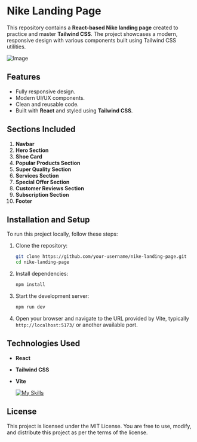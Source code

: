 # Nike Landing Page

This repository contains a **React-based Nike landing page** created to practice and master **Tailwind CSS**. The project showcases a modern, responsive design with various components built using Tailwind CSS utilities.

![Image](https://github.com/user-attachments/assets/75a00fb9-5550-418f-848d-1cfe0d719e7a)

## Features

- Fully responsive design.
- Modern UI/UX components.
- Clean and reusable code.
- Built with **React** and styled using **Tailwind CSS**.

## Sections Included

1. **Navbar**
2. **Hero Section**
3. **Shoe Card**
4. **Popular Products Section**
5. **Super Quality Section**
6. **Services Section**
7. **Special Offer Section**
8. **Customer Reviews Section**
9. **Subscription Section**
10. **Footer**

## Installation and Setup

To run this project locally, follow these steps:

1. Clone the repository:

   ```bash
   git clone https://github.com/your-username/nike-landing-page.git
   cd nike-landing-page
   ```

2. Install dependencies:

   ```bash
   npm install
   ```

3. Start the development server:

   ```bash
   npm run dev
   ```

4. Open your browser and navigate to the URL provided by Vite, typically `http://localhost:5173/` or another available port.

## Technologies Used

- **React**
- **Tailwind CSS**
- **Vite**

  [![My Skills](https://skillicons.dev/icons?i=react,tailwindcss,vite)](https://skillicons.dev)


## License

This project is licensed under the MIT License. You are free to use, modify, and distribute this project as per the terms of the license.
